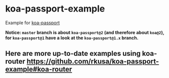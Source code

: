 # koa-passport-example

Example for [koa-passport](https://github.com/rkusa/koa-passport)

**Notice: `master` branch is about `koa-passport@2` (and therefore about `koa@2`), for `koa-passport@1` have a look at the `koa-passport@1.x` branch.**

## Here are more up-to-date examples using koa-router https://github.com/rkusa/koa-passport-example#koa-router
